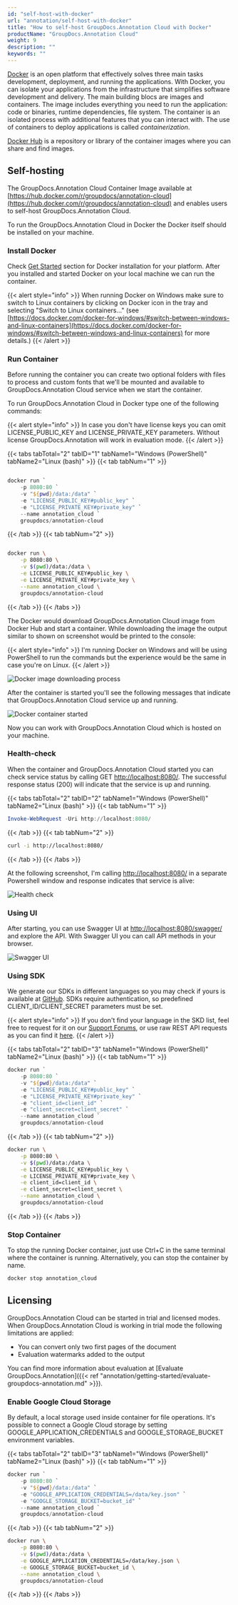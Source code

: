 ```yaml
---
id: "self-host-with-docker"
url: "annotation/self-host-with-docker"
title: "How to self-host GroupDocs.Annotation Cloud with Docker"
productName: "GroupDocs.Annotation Cloud"
weight: 9
description: ""
keywords: ""
---
```


[Docker](https://docs.docker.com/get-started/overview/) is an open platform that effectively solves three main tasks development, deployment, and running the applications. With Docker, you can isolate your applications from the infrastructure that simplifies software development and delivery. The main building blocs are images and containers. The image includes everything you need to run the application: code or binaries, runtime dependencies, file system. The container is an isolated process with additional features that you can interact with. The use of containers to deploy applications is called *containerization*.

[Docker Hub](https://hub.docker.com/) is a repository or library of the container images where you can share and find images.

## Self-hosting

The GroupDocs.Annotation Cloud Container Image available at [https://hub.docker.com/r/groupdocs/annotation-cloud](https://hub.docker.com/r/groupdocs/annotation-cloud) and enables users to self-host GroupDocs.Annotation Cloud.

To run the GroupDocs.Annotation Cloud in Docker the Docker itself should be installed on your machine.

### Install Docker

Check [Get Started](https://www.docker.com/get-started) section for Docker installation for your platform. After you installed and started Docker on your local machine we can run the container.

{{< alert style="info" >}}
When running Docker on Windows make sure to switch to Linux containers by clicking on Docker icon in the tray and selecting "Switch to Linux containers..." (see [https://docs.docker.com/docker-for-windows/#switch-between-windows-and-linux-containers](https://docs.docker.com/docker-for-windows/#switch-between-windows-and-linux-containers) for more details.)
{{< /alert >}}

### Run Container

Before running the container you can create two optional folders with files to process and custom fonts that we'll be mounted and available to GroupDocs.Annotation Cloud service when we start the container.

To run GroupDocs.Annotation Cloud in Docker type one of the following commands:

{{< alert style="info" >}}
In case you don't have license keys you can omit LICENSE_PUBLIC_KEY and LICENSE_PRIVATE_KEY parameters. Without license GroupDocs.Annotation will work in evaluation mode.
{{< /alert >}}

{{< tabs tabTotal="2" tabID="1" tabName1="Windows (PowerShell)" tabName2="Linux (bash)" >}} {{< tab tabNum="1" >}}

```powershell

docker run `
    -p 8080:80 `
    -v "${pwd}/data:/data" `
    -e "LICENSE_PUBLIC_KEY#public_key" `
    -e "LICENSE_PRIVATE_KEY#private_key" `
    --name annotation_cloud `
    groupdocs/annotation-cloud

```

{{< /tab >}} {{< tab tabNum="2" >}}

```bash

docker run \
    -p 8080:80 \
    -v $(pwd)/data:/data \
    -e LICENSE_PUBLIC_KEY#public_key \
    -e LICENSE_PRIVATE_KEY#private_key \
    --name annotation_cloud \
    groupdocs/annotation-cloud

```

{{< /tab >}} {{< /tabs >}}

The Docker would download GroupDocs.Annotation Cloud image from Docker Hub and start a container. While downloading the image the output similar to shown on screenshot would be printed to the console:

{{< alert style="info" >}}
I'm running Docker on Windows and will be using PowerShell to run the commands but the experience would be the same in case you're on Linux.
{{< /alert >}}

![Docker image downloading process](annotation/images/docker_download.png)

After the container is started you'll see the following messages that indicate that GroupDocs.Annotation Cloud service up and running.

![Docker container started](annotation/images/docker_start.png)

Now you can work with GroupDocs.Annotation Cloud which is hosted on your machine.

### Health-check

When the container and GroupDocs.Annotation Cloud started you can check service status by calling GET [http://localhost:8080/](http://localhost:8080/). The successful response status (200) will indicate that the service is up and running.

{{< tabs tabTotal="2" tabID="2" tabName1="Windows (PowerShell)" tabName2="Linux (bash)" >}} {{< tab tabNum="1" >}}

```powershell
Invoke-WebRequest -Uri http://localhost:8080/
```

{{< /tab >}} {{< tab tabNum="2" >}}

```bash
curl -i http://localhost:8080/
```

{{< /tab >}} {{< /tabs >}}

At the following screenshot, I'm calling [http://localhost:8080/](http://localhost:8080/) in a separate Powershell window and response indicates that service is alive:

![Health check](annotation/images/docker_check.png)

### Using UI

After starting, you can use Swagger UI at [http://localhost:8080/swagger/](http://localhost:8080/swagger/) and explore the API. With Swagger UI you can call API methods in your browser.

![Swagger UI](annotation/images/docker_ui.png)

### Using SDK

We generate our SDKs in different languages so you may check if yours is available at [GitHub](https://github.com/groupdocs-annotation-cloud). SDKs require authentication, so predefined CLIENT_ID/CLIENT_SECRET parameters must be set.

{{< alert style="info" >}}
If you don't find your language in the SKD list, feel free to request for it on our [Support Forums](https://forum.groupdocs.cloud/c/annotation), or use raw REST API requests as you can find it [here](https://products.groupdocs.cloud/annotation/curl).
{{< /alert >}}

{{< tabs tabTotal="2" tabID="3" tabName1="Windows (PowerShell)" tabName2="Linux (bash)" >}} {{< tab tabNum="1" >}}

```powershell
docker run `
    -p 8080:80 `
    -v "${pwd}/data:/data" `
    -e "LICENSE_PUBLIC_KEY#public_key" `
    -e "LICENSE_PRIVATE_KEY#private_key" `
    -e "client_id=client_id" `
    -e "client_secret=client_secret" `
    --name annotation_cloud `
    groupdocs/annotation-cloud
```

{{< /tab >}} {{< tab tabNum="2" >}}

```bash
docker run \
    -p 8080:80 \
    -v $(pwd)/data:/data \
    -e LICENSE_PUBLIC_KEY#public_key \
    -e LICENSE_PRIVATE_KEY#private_key \
    -e client_id=client_id \
    -e client_secret=client_secret \
    --name annotation_cloud \
    groupdocs/annotation-cloud
```

{{< /tab >}} {{< /tabs >}}

### Stop Container

To stop the running Docker container, just use Ctrl+C in the same terminal where the container is running. Alternatively, you can stop the container by name.

```bash
docker stop annotation_cloud
```

## Licensing

GroupDocs.Annotation Cloud can be started in trial and licensed modes. When GroupDocs.Annotation Cloud is working in trial mode the following limitations are applied:

* You can convert only two first pages of the document
* Evaluation watermarks added to the output

You can find more information about evaluation at [Evaluate GroupDocs.Annotation]({{< ref "annotation/getting-started/evaluate-groupdocs-annotation.md" >}}).

### Enable Google Cloud Storage

By default, a local storage used inside container for file operations. It's possible to connect a Google Cloud storage by setting GOOGLE_APPLICATION_CREDENTIALS and GOOGLE_STORAGE_BUCKET environment variables.

{{< tabs tabTotal="2" tabID="3" tabName1="Windows (PowerShell)" tabName2="Linux (bash)" >}} {{< tab tabNum="1" >}}

```powershell
docker run `
    -p 8080:80 `
    -v "${pwd}/data:/data" `
    -e "GOOGLE_APPLICATION_CREDENTIALS=/data/key.json" `
    -e "GOOGLE_STORAGE_BUCKET=bucket_id" `
    --name annotation_cloud `
    groupdocs/annotation-cloud
```

{{< /tab >}} {{< tab tabNum="2" >}}

```bash
docker run \
    -p 8080:80 \
    -v $(pwd)/data:/data \
    -e GOOGLE_APPLICATION_CREDENTIALS=/data/key.json \
    -e GOOGLE_STORAGE_BUCKET=bucket_id \
    --name annotation_cloud \
    groupdocs/annotation-cloud
```

{{< /tab >}} {{< /tabs >}}
